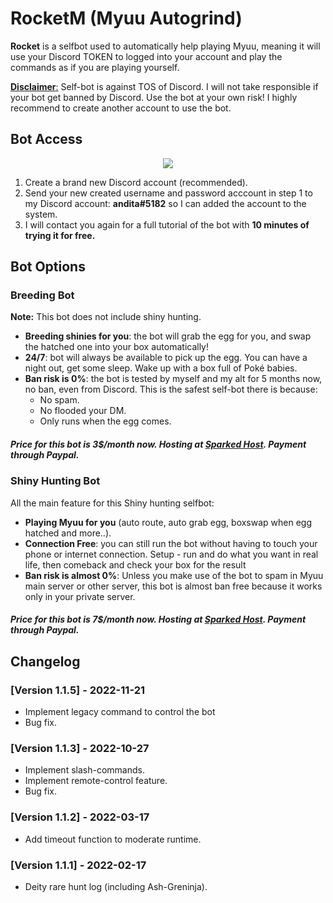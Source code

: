 



# RocketM (Myuu Autogrind)

**Rocket** is a selfbot used to automatically help playing Myuu, meaning it will use your Discord TOKEN to logged into your account and play the commands as if you are playing yourself.

<u>**Disclaimer**:</u> Self-bot is against TOS of Discord. I will not take responsible if your bot get banned by Discord. Use the bot at your own risk!
I highly recommend to create another account to use the bot.

## Bot Access
<p align="center">
<img src="https://media.giphy.com/media/NYA3Lfo00FbKZgMHZZ/giphy.gif"/>
</p>

1. Create a brand new Discord account (recommended).
2. Send your new created username and password acccount in step 1 to my Discord account: **andita#5182** so I can added the account to the system.
3. I will contact you again for a full tutorial of the bot with **10 minutes of trying it for free.**

## Bot Options

### Breeding Bot
**Note:** This bot does not include shiny hunting.
- **Breeding shinies for you**: the bot will grab the egg for you, and swap the hatched one into your box automatically!
- **24/7**: bot will always be available to pick up the egg. You can have a night out, get some sleep. Wake up with a box full of Poké babies.
- **Ban risk is 0%**: the bot is tested by myself and my alt for 5 months now, no ban, even from Discord. This is the safest self-bot there is because:
	- No spam.
	- No flooded your DM.
	- Only runs when the egg comes.
##### Price for this bot is 3$/month now. Hosting at [Sparked Host](https://sparkedhost.com). Payment through Paypal.

### Shiny Hunting Bot
All the main feature for this Shiny hunting selfbot:
- **Playing Myuu for you** (auto route, auto grab egg, boxswap when egg hatched and more..).
- **Connection Free**: you can still run the bot without having to touch your phone or internet connection. Setup - run and do what you want in real life, then comeback and check your box for the result
- **Ban risk is almost 0%**: Unless you make use of the bot to spam in Myuu main server or other server, this bot is almost ban free because it works only in your private server.
##### Price for this bot is 7$/month now. Hosting at [Sparked Host](https://sparkedhost.com). Payment through Paypal.

## Changelog
### [Version 1.1.5] - 2022-11-21
- Implement legacy command to control the bot
- Bug fix.
### [Version 1.1.3] - 2022-10-27
- Implement slash-commands.
- Implement remote-control feature.
- Bug fix.
### [Version 1.1.2] - 2022-03-17
- Add timeout function to moderate runtime.

### [Version 1.1.1] - 2022-02-17
- Deity rare hunt log (including Ash-Greninja).
